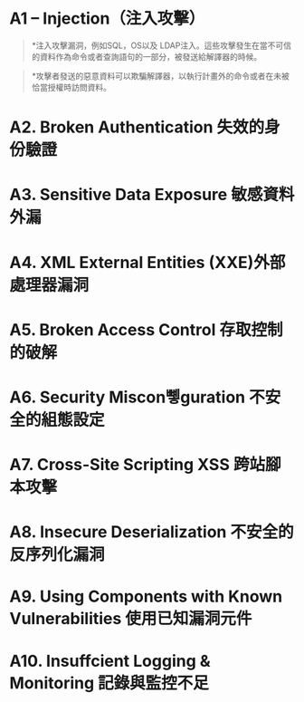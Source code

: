 # A1 – Injection（注入攻擊）

>*注入攻擊漏洞，例如SQL，OS以及 LDAP注入。這些攻擊發生在當不可信的資料作為命令或者查詢語句的一部分，被發送給解譯器的時候。

>*攻擊者發送的惡意資料可以欺騙解譯器，以執行計畫外的命令或者在未被恰當授權時訪問資料。

# A2. Broken Authentication 失效的身份驗證 

# A3. Sensitive Data Exposure 敏感資料外漏

# A4. XML External Entities (XXE)外部處理器漏洞

# A5. Broken Access Control 存取控制的破解

# A6. Security Miscon뼿guration 不安全的組態設定

# A7. Cross-Site Scripting   XSS   跨站腳本攻擊

# A8. Insecure Deserialization 不安全的反序列化漏洞

# A9. Using Components with Known Vulnerabilities 使用已知漏洞元件

# A10. Insuffcient Logging & Monitoring 記錄與監控不足
